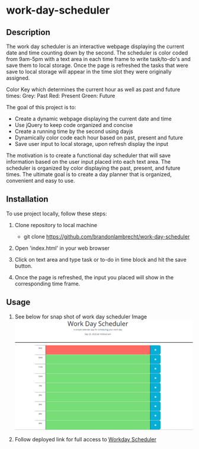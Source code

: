 # work-day-scheduler

## Description

The work day scheduler is an interactive webpage displaying the current date and time counting down by the second. The scheduler is color coded from 9am-5pm with a text area in each time frame to write task/to-do's and save them to local storage. Once the page is refreshed the tasks that were save to local storage will appear in the time slot they were originally assigned. 

Color Key which determines the current hour as well as past and future times:
Grey: Past 
Red: Present
Green: Future

The goal of this project is to:

- Create a dynamic webpage displaying the current date and time
- Use jQuery to keep code organized and concise
- Create a running time by the second using dayjs
- Dynamically color code each hour based on past, present and future
- Save user input to local storage, upon refresh display the input 


The motivation is to create a functional day scheduler that will save information based on the user input placed into each text area. The scheduler is organized by color displaying the past, present, and future times. The ultimate goal is to create a day planner that is organized, convenient and easy to use.

## Installation

To use project locally, follow these steps:

1. Clone repository to local machine 
    - git clone https://github.com/brandonlambrecht/work-day-scheduler

2. Open 'index.html' in your web browser 

3. Click on text area and type task or to-do in time block and hit the save button. 

4. Once the page is refreshed, the input you placed will show in the corresponding time frame.


## Usage

1. See below for snap shot of work day scheduler 
Image![Workday Scheduler](./assets/images/screenshot-scheduler.png)


2. Follow deployed link for full access to
[Workday Scheduler](https://brandonlambrecht.github.io/work-day-scheduler/)